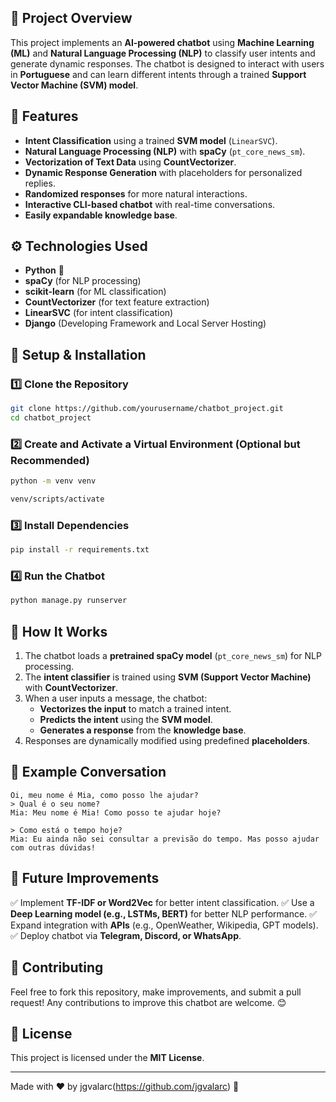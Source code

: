 ## 📌 Project Overview
This project implements an **AI-powered chatbot** using **Machine Learning (ML)** and **Natural Language Processing (NLP)** to classify user intents and generate dynamic responses. The chatbot is designed to interact with users in **Portuguese** and can learn different intents through a trained **Support Vector Machine (SVM) model**.

## 🚀 Features
- **Intent Classification** using a trained **SVM model** (`LinearSVC`).
- **Natural Language Processing (NLP)** with **spaCy** (`pt_core_news_sm`).
- **Vectorization of Text Data** using **CountVectorizer**.
- **Dynamic Response Generation** with placeholders for personalized replies.
- **Randomized responses** for more natural interactions.
- **Interactive CLI-based chatbot** with real-time conversations.
- **Easily expandable knowledge base**.

## ⚙️ Technologies Used
- **Python** 🐍
- **spaCy** (for NLP processing)
- **scikit-learn** (for ML classification)
- **CountVectorizer** (for text feature extraction)
- **LinearSVC** (for intent classification)
- **Django** (Developing Framework and Local Server Hosting)

## 🔧 Setup & Installation
### 1️⃣ Clone the Repository
```bash
git clone https://github.com/yourusername/chatbot_project.git
cd chatbot_project
```

### 2️⃣ Create and Activate a Virtual Environment (Optional but Recommended)
```bash
python -m venv venv

venv/scripts/activate
```

### 3️⃣ Install Dependencies
```bash
pip install -r requirements.txt
```

### 4️⃣ Run the Chatbot
```bash
python manage.py runserver
```

## 📖 How It Works
1. The chatbot loads a **pretrained spaCy model** (`pt_core_news_sm`) for NLP processing.
2. The **intent classifier** is trained using **SVM (Support Vector Machine)** with **CountVectorizer**.
3. When a user inputs a message, the chatbot:
   - **Vectorizes the input** to match a trained intent.
   - **Predicts the intent** using the **SVM model**.
   - **Generates a response** from the **knowledge base**.
4. Responses are dynamically modified using predefined **placeholders**.

## 📌 Example Conversation
```
Oi, meu nome é Mia, como posso lhe ajudar?
> Qual é o seu nome?
Mia: Meu nome é Mia! Como posso te ajudar hoje?

> Como está o tempo hoje?
Mia: Eu ainda não sei consultar a previsão do tempo. Mas posso ajudar com outras dúvidas!
```

## 🔮 Future Improvements
✅ Implement **TF-IDF or Word2Vec** for better intent classification.
✅ Use a **Deep Learning model (e.g., LSTMs, BERT)** for better NLP performance.
✅ Expand integration with **APIs** (e.g., OpenWeather, Wikipedia, GPT models).
✅ Deploy chatbot via **Telegram, Discord, or WhatsApp**.

## 🤝 Contributing
Feel free to fork this repository, make improvements, and submit a pull request! Any contributions to improve this chatbot are welcome. 😊

## 📜 License
This project is licensed under the **MIT License**.

---
Made with ❤️ by jgvalarc(https://github.com/jgvalarc) 🚀
